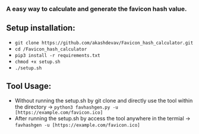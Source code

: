 ### A easy way to calculate and generate the favicon hash value.

## Setup installation:
- `git clone https://github.com/akashdevav/Favicon_hash_calculator.git`
- `cd /Favicon_hash_calculator`
- `pip3 install -r requirements.txt`
- `chmod +x setup.sh`
- `./setup.sh`

## Tool Usage:
- Without running the setup.sh by git clone and directly use the tool within the directory -> `python3 favhashgen.py -u [https://example.com/favicon.ico]`
- After running the setup.sh by access the tool anywhere in the termial -> `favhashgen -u [https://example.com/favicon.ico]`
